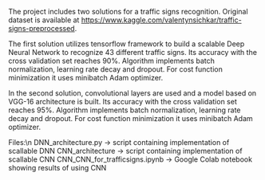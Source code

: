The project includes two solutions for a traffic signs recognition. Original dataset is available at https://www.kaggle.com/valentynsichkar/traffic-signs-preprocessed.

The first solution utilizes tensorflow framework to build a scalable Deep Neural Network to recognize 43 different traffic signs. Its accuracy with the cross validation set reaches 90%. Algorithm implements batch normalization, learning rate decay and dropout. For cost function minimization it uses minibatch Adam optimizer.

In the second solution, convolutional layers are used and a model based on VGG-16 architecture is built. Its accuracy with the cross validation set reaches 95%. Algorithm implements batch normalization, learning rate decay and dropout. For cost function minimization it uses minibatch Adam optimizer.

Files:\n
DNN_architecture.py -> script containing implementation of scallable DNN
CNN_architecture -> script containing implementation of scallable CNN
CNN_CNN_for_trafficsigns.ipynb -> Google Colab notebook showing results of using CNN

